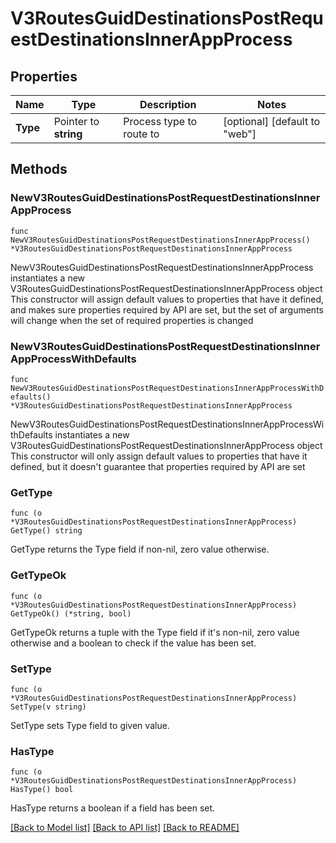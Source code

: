 # V3RoutesGuidDestinationsPostRequestDestinationsInnerAppProcess

## Properties

Name | Type | Description | Notes
------------ | ------------- | ------------- | -------------
**Type** | Pointer to **string** | Process type to route to | [optional] [default to "web"]

## Methods

### NewV3RoutesGuidDestinationsPostRequestDestinationsInnerAppProcess

`func NewV3RoutesGuidDestinationsPostRequestDestinationsInnerAppProcess() *V3RoutesGuidDestinationsPostRequestDestinationsInnerAppProcess`

NewV3RoutesGuidDestinationsPostRequestDestinationsInnerAppProcess instantiates a new V3RoutesGuidDestinationsPostRequestDestinationsInnerAppProcess object
This constructor will assign default values to properties that have it defined,
and makes sure properties required by API are set, but the set of arguments
will change when the set of required properties is changed

### NewV3RoutesGuidDestinationsPostRequestDestinationsInnerAppProcessWithDefaults

`func NewV3RoutesGuidDestinationsPostRequestDestinationsInnerAppProcessWithDefaults() *V3RoutesGuidDestinationsPostRequestDestinationsInnerAppProcess`

NewV3RoutesGuidDestinationsPostRequestDestinationsInnerAppProcessWithDefaults instantiates a new V3RoutesGuidDestinationsPostRequestDestinationsInnerAppProcess object
This constructor will only assign default values to properties that have it defined,
but it doesn't guarantee that properties required by API are set

### GetType

`func (o *V3RoutesGuidDestinationsPostRequestDestinationsInnerAppProcess) GetType() string`

GetType returns the Type field if non-nil, zero value otherwise.

### GetTypeOk

`func (o *V3RoutesGuidDestinationsPostRequestDestinationsInnerAppProcess) GetTypeOk() (*string, bool)`

GetTypeOk returns a tuple with the Type field if it's non-nil, zero value otherwise
and a boolean to check if the value has been set.

### SetType

`func (o *V3RoutesGuidDestinationsPostRequestDestinationsInnerAppProcess) SetType(v string)`

SetType sets Type field to given value.

### HasType

`func (o *V3RoutesGuidDestinationsPostRequestDestinationsInnerAppProcess) HasType() bool`

HasType returns a boolean if a field has been set.


[[Back to Model list]](../README.md#documentation-for-models) [[Back to API list]](../README.md#documentation-for-api-endpoints) [[Back to README]](../README.md)



